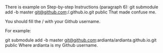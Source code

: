 

There is example on Step-by-step Instructions (paragraph 6): git submodule add -b master git@github.com:<USERNAME>/<USERNAME>.github.io.git public
That made confuse me.

You should fill the <USERNAME>/<USERNAME> with your Github username.

For example:

git submodule add -b master git@github.com:ardianta/ardianta.github.io.git public
Where ardianta is my Github username.
